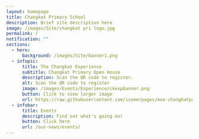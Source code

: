 ```yaml
---
layout: homepage
title: Changkat Primary School
description: Brief site description here
image: /images/Site/changkat pri logo.jpg
permalink: /
notification: ""
sections:
  - hero:
      background: /images/Site/banner1.png
  - infopic:
      title: The Changkat Experience
      subtitle: Changkat Primary Open House
      description: Scan the QR code to register.
      alt: Scan the QR code to register
      image: /images/Events/Experience/ckexpbanner.png
      button: Click to view larger image
      url: https://raw.githubusercontent.com/isomerpages/moe-changkatpri/staging/images/Events/Experience/ckexpbanner.png
  - infobar:
      title: Events
      description: Find out what's going on!
      button: Click here
      url: /our-news/events/
---
```

